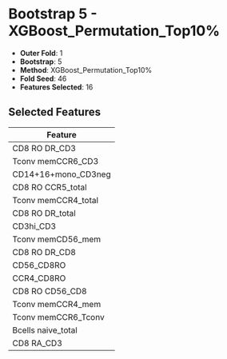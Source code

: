 # Bootstrap 5 - XGBoost_Permutation_Top10%

- **Outer Fold**: 1
- **Bootstrap**: 5
- **Method**: XGBoost_Permutation_Top10%
- **Fold Seed**: 46
- **Features Selected**: 16

## Selected Features

| Feature |
|---------|
| CD8 RO DR_CD3 |
| Tconv memCCR6_CD3 |
| CD14+16+mono_CD3neg |
| CD8 RO CCR5_total |
| Tconv memCCR4_total |
| CD8 RO DR_total |
| CD3hi_CD3 |
| Tconv memCD56_mem |
| CD8 RO DR_CD8 |
| CD56_CD8RO |
| CCR4_CD8RO |
| CD8 RO CD56_CD8 |
| Tconv memCCR4_mem |
| Tconv memCCR6_Tconv |
| Bcells naive_total |
| CD8 RA_CD3 |
